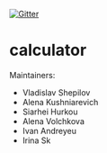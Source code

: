 [![Gitter](https://badges.gitter.im/UNICORN-032-2019/community.svg)](https://gitter.im/UNICORN-032-2019/community?utm_source=badge&utm_medium=badge&utm_campaign=pr-badge)

# calculator

Maintainers:
   * Vladislav Shepilov
   * Alena Kushniarevich
   * Siarhei Hurkou
   * Alena Volchkova
   * Ivan Andreyeu
   * Irina Sk
